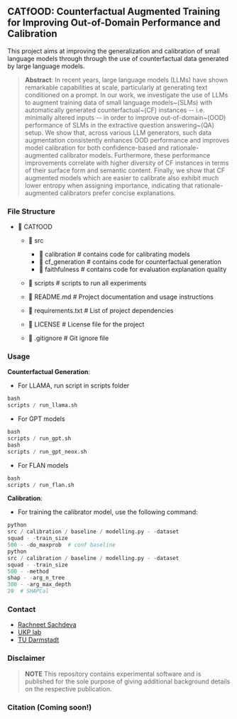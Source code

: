 ## CATfOOD: Counterfactual Augmented Training for Improving Out-of-Domain Performance and Calibration

This project aims at improving the generalization and calibration of small language models through through the
use of counterfactual data generated by large language models.

> **Abstract**: In recent years, large language models (LLMs) have shown remarkable capabilities at scale, particularly
> at generating text conditioned on a prompt.
> In our work, we investigate the use of LLMs to augment training data of small language models~(SLMs) with
> automatically
> generated counterfactual~(CF) instances -- i.e. minimally altered inputs -- in order to improve out-of-domain~(OOD)
> performance of SLMs in the extractive question answering~(QA) setup.
> We show that, across various LLM generators, such data augmentation consistently enhances OOD performance and improves
> model calibration for both confidence-based and rationale-augmented calibrator models.
> Furthermore, these performance improvements correlate with higher diversity of CF instances in terms of their surface
> form and semantic content.
> Finally, we show that CF augmented models which are easier to calibrate also exhibit much lower entropy when assigning
> importance, indicating that rationale-augmented calibrators prefer concise explanations.

### File Structure

- 📁 CATfOOD
    - 📁 src
        - 📁 calibration # contains code for calibrating models
        - 📁 cf_generation # contains code for counterfactual generation
        - 📁 faithfulness # contains code for evaluation explanation quality

    - 📁 scripts # scripts to run all experiments
    - 📄 README.md # Project documentation and usage instructions
    - 📄 requirements.txt # List of project dependencies
    - 📄 LICENSE # License file for the project
    - 📄 .gitignore # Git ignore file

### Usage

**Counterfactual Generation**:

- For LLAMA, run script in scripts folder

```python
bash
scripts / run_llama.sh
```

- For GPT models

```python
bash
scripts / run_gpt.sh
bash
scripts / run_gpt_neox.sh
```

- For FLAN models

```python
bash
scripts / run_flan.sh
```

**Calibration**:

- For training the calibrator model, use the following command:

```python
python
src / calibration / baseline / modelling.py - -dataset
squad - -train_size
500 - -do_maxprob  # conf baseline
python
src / calibration / baseline / modelling.py - -dataset
squad - -train_size
500 - -method
shap - -arg_n_tree
300 - -arg_max_depth
20  # SHAPCal
```

### Contact

- [Rachneet Sachdeva](https://github.com/Rachneet)
- [UKP lab](https://www.ukp.tu-darmstadt.de/)
- [TU Darmstadt](https://www.tu-darmstadt.de/)

### Disclaimer

> **NOTE**
> This repository contains experimental software and is published for the sole purpose of giving additional background
> details on the respective publication.

### Citation (Coming soon!)